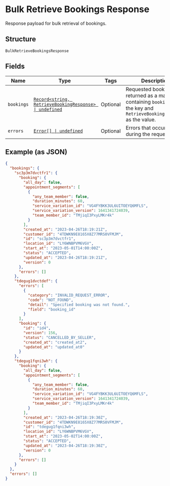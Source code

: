 
# Bulk Retrieve Bookings Response

Response payload for bulk retrieval of bookings.

## Structure

`BulkRetrieveBookingsResponse`

## Fields

| Name | Type | Tags | Description |
|  --- | --- | --- | --- |
| `bookings` | [`Record<string, RetrieveBookingResponse> \| undefined`](../models/retrieve-booking-response.md) | Optional | Requested bookings returned as a map containing `booking_id` as the key and `RetrieveBookingResponse` as the value. |
| `errors` | [`Error[] \| undefined`](../models/error.md) | Optional | Errors that occurred during the request. |

## Example (as JSON)

```json
{
  "bookings": {
    "sc3p3m7dvctfr1": {
      "booking": {
        "all_day": false,
        "appointment_segments": [
          {
            "any_team_member": false,
            "duration_minutes": 60,
            "service_variation_id": "VG4FYBKK3UL6UITOEYQ6MFLS",
            "service_variation_version": 1641341724039,
            "team_member_id": "TMjiqI3PxyLMKr4k"
          }
        ],
        "created_at": "2023-04-26T18:19:21Z",
        "customer_id": "4TDWKN9E8165X8Z77MRS0VFMJM",
        "id": "sc3p3m7dvctfr1",
        "location_id": "LY6WNBPVM6VGV",
        "start_at": "2023-05-01T14:00:00Z",
        "status": "ACCEPTED",
        "updated_at": "2023-04-26T18:19:21Z",
        "version": 0
      },
      "errors": []
    },
    "tdegug1dvctdef": {
      "errors": [
        {
          "category": "INVALID_REQUEST_ERROR",
          "code": "NOT_FOUND",
          "detail": "Specified booking was not found.",
          "field": "booking_id"
        }
      ],
      "booking": {
        "id": "id4",
        "version": 156,
        "status": "CANCELLED_BY_SELLER",
        "created_at": "created_at2",
        "updated_at": "updated_at0"
      }
    },
    "tdegug1fqni3wh": {
      "booking": {
        "all_day": false,
        "appointment_segments": [
          {
            "any_team_member": false,
            "duration_minutes": 60,
            "service_variation_id": "VG4FYBKK3UL6UITOEYQ6MFLS",
            "service_variation_version": 1641341724039,
            "team_member_id": "TMjiqI3PxyLMKr4k"
          }
        ],
        "created_at": "2023-04-26T18:19:30Z",
        "customer_id": "4TDWKN9E8165X8Z77MRS0VFMJM",
        "id": "tdegug1fqni3wh",
        "location_id": "LY6WNBPVM6VGV",
        "start_at": "2023-05-02T14:00:00Z",
        "status": "ACCEPTED",
        "updated_at": "2023-04-26T18:19:30Z",
        "version": 0
      },
      "errors": []
    }
  },
  "errors": []
}
```

